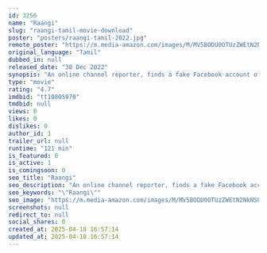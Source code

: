 ```yaml
---
id: 3256
name: "Raangi"
slug: "raangi-tamil-movie-download"
poster: "posters/raangi-tamil-2022.jpg"
remote_poster: "https://m.media-amazon.com/images/M/MV5BODU0OTUzZWEtN2NkNS00Nzk2LTg3OWYtYmMxN2MyNTY3ZmYwXkEyXkFqcGc@._V1_SX300.jpg"
original_language: "Tamil"
dubbed_in: null
released_date: "30 Dec 2022"
synopsis: "An online channel reporter, finds a fake Facebook account of her niece. She encounters a boy Aalim from Libya. The FBI on the other hand wants to bring Aalim under their custody using Thaiyal Nayagi and her niece as bait."
type: "movie"
rating: "4.7"
imdbid: "tt10805970"
tmdbid: null
views: 0
likes: 0
dislikes: 0
author_id: 1
trailer_url: null
runtime: "121 min"
is_featured: 0
is_active: 1
is_comingsoon: 0
seo_title: "Raangi"
seo_description: "An online channel reporter, finds a fake Facebook account of her niece. She encounters a boy Aalim from Libya. The FBI on the other hand wants to bring Aalim under their custody using Thaiyal Nayagi and her niece as bait."
seo_keywords: "\"Raangi\""
seo_image: "https://m.media-amazon.com/images/M/MV5BODU0OTUzZWEtN2NkNS00Nzk2LTg3OWYtYmMxN2MyNTY3ZmYwXkEyXkFqcGc@._V1_SX300.jpg"
screenshots: null
redirect_to: null
social_shares: 0
created_at: 2025-04-18 16:57:14
updated_at: 2025-04-18 16:57:14
---
```


